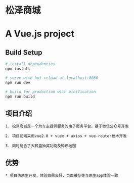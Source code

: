  松泽商城
 =

# A Vue.js project

## Build Setup

``` bash
# install dependencies
npm install

# serve with hot reload at localhost:8080
npm run dev

# build for production with minification
npm run build

```



## 项目介绍
```介绍
1. 松泽商城是一个为车主提供服务的电子商务平台，基于微信公众号开发

2. 项目前端采用vue2.0 + vuex + axios + vue-router技术开发

3. 同时结合了大转盘抽奖功能及腾讯地图
```

## 优势
    * 项目仿原生开发，体验效果良好，页面缓存等与原生app体验一致


